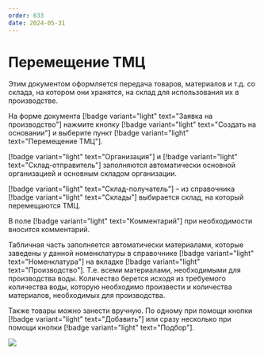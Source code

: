 ```yaml
---
order: 633
date: 2024-05-31
---
```


# Перемещение ТМЦ

Этим документом оформляется передача товаров, материалов и т.д. со склада, на котором они хранятся, на склад для использования их в производстве.

На форме документа [!badge variant="light" text="Заявка на производство"] нажмите кнопку [!badge variant="light" text="Создать на основании"] и выберите пункт [!badge variant="light" text="Перемещение ТМЦ"].

[!badge variant="light" text="Организация"] и [!badge variant="light" text="Склад-отправитель"] заполняются автоматически основной организацией и основным складом организации.

[!badge variant="light" text="Склад-получатель"] – из  справочника [!badge variant="light" text="Склады"] выбирается склад, на который перемещаются ТМЦ.

В поле [!badge variant="light" text="Комментарий"] при необходимости вносится комментарий.

Табличная часть заполняется автоматически материалами, которые заведены у данной 
номенклатуры в справочнике [!badge variant="light" text="Номенклатура"] на вкладке [!badge variant="light" text="Производство"]. Т.е. всеми материалами, необходимыми для производства воды. Количество берется исходя из требуемого количества воды, которую необходимо произвести и количества материалов, необходимых для производства.

Также товары можно занести вручную. По одному при помощи кнопки [!badge variant="light" text="Добавить"] или сразу 
несколько при помощи кнопки [!badge variant="light" text="Подбор"].


![](/images/производство/пр9.gif)
